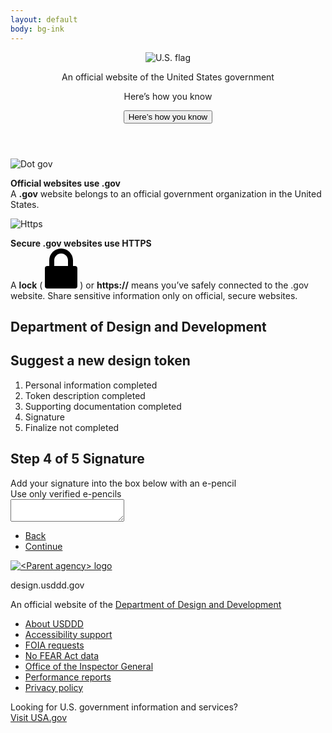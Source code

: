 ```yaml
---
layout: default
body: bg-ink
---
```


<section class="usa-banner" aria-label="Official government website">
  <div class="usa-accordion">
    <header class="usa-banner__header">
      <div class="usa-banner__inner">
        <div class="grid-col-auto">
          <img class="usa-banner__header-flag" src="{{ site.baseurl }}/assets/uswds/img/us_flag_small.png" alt="U.S. flag">
        </div>
        <div class="grid-col-fill tablet:grid-col-auto">
          <p class="usa-banner__header-text">An official website of the United States government</p>
          <p class="usa-banner__header-action" aria-hidden="true">Here’s how you know</p>
        </div>
        <button class="usa-accordion__button usa-banner__button"
          aria-expanded="false" aria-controls="gov-banner">
          <span class="usa-banner__button-text">Here’s how you know</span>
        </button>
      </div>
    </header>
    <div class="usa-banner__content usa-accordion__content" id="gov-banner">
      <div class="grid-row grid-gap-lg">
        <div class="usa-banner__guidance tablet:grid-col-6">
          <img class="usa-banner__icon usa-media-block__img" src="{{ site.baseurl }}/assets/uswds/img/icon-dot-gov.svg" role="img" alt="Dot gov">
          <div class="usa-media-block__body">
            <p>
              <strong>Official websites use .gov</strong>
              <br/>
              A <strong>.gov</strong> website belongs to an official government organization in the United States.
            </p>
          </div>
        </div>
        <div class="usa-banner__guidance tablet:grid-col-6">
          <img class="usa-banner__icon usa-media-block__img" src="{{ site.baseurl }}/assets/uswds/img/icon-https.svg" role="img" alt="Https">
          <div class="usa-media-block__body">
            <p>
              <strong>Secure .gov websites use HTTPS</strong>
              <br/>
              A <strong>lock</strong> (
<span class="icon-lock"><svg xmlns="http://www.w3.org/2000/svg" width="52" height="64" viewBox="0 0 52 64" class="usa-banner__lock-image" role="img" aria-labelledby="banner-lock-title banner-lock-description"><title id="banner-lock-title">Lock</title><desc id="banner-lock-description">A locked padlock</desc><path fill="#000000" fill-rule="evenodd" d="M26 0c10.493 0 19 8.507 19 19v9h3a4 4 0 0 1 4 4v28a4 4 0 0 1-4 4H4a4 4 0 0 1-4-4V32a4 4 0 0 1 4-4h3v-9C7 8.507 15.507 0 26 0zm0 8c-5.979 0-10.843 4.77-10.996 10.712L15 19v9h22v-9c0-6.075-4.925-11-11-11z"/></svg></span>
) or <strong>https://</strong> means you’ve safely connected to the .gov website. Share sensitive information only on official, secure websites.
            </p>
          </div>
        </div>
      </div>
    </div>
  </div>
</section>

<section class="grid-container padding-bottom-6">
  <div class="headers">
    <h1 class="text-white margin-bottom-0">Department of Design and Development</h1>
    <h2 class="text-white text-light font-sans-xl margin-top-0 text-secondary-light">Suggest a new design token</h2>
  </div>

  <div class="usa-step-indicator usa-step-indicator--counters" aria-label="progress">
    <ol class="usa-step-indicator__segments">
      <li class="usa-step-indicator__segment usa-step-indicator__segment--complete">
        <span class="usa-step-indicator__segment-label">Personal information <span class="usa-sr-only">completed</span></span>
      </li>
      <li class="usa-step-indicator__segment usa-step-indicator__segment--complete">
        <span class="usa-step-indicator__segment-label">Token description <span class="usa-sr-only">completed</span></span>
      </li>
      <li class="usa-step-indicator__segment usa-step-indicator__segment--complete" aria-current="true">
        <span class="usa-step-indicator__segment-label">Supporting documentation <span class="usa-sr-only">completed</span></span>
      </li>
      <li class="usa-step-indicator__segment usa-step-indicator__segment--current">
        <span class="usa-step-indicator__segment-label">Signature</span>
      </li>
      <li class="usa-step-indicator__segment">
        <span class="usa-step-indicator__segment-label">Finalize <span class="usa-sr-only">not completed</span></span>
      </li>
      <!--
      <li class="usa-step-indicator__segment">
        <span class="usa-step-indicator__segment-label">Review and submit <span class="usa-sr-only">not completed</span></span>
      </li>
      <li class="usa-step-indicator__segment">
        <span class="usa-step-indicator__segment-label">Feedback <span class="usa-sr-only">not completed</span></span>
      </li>
      -->
    </ol>
    <div class="usa-step-indicator__header">
      <h2 class="usa-step-indicator__heading">
        <span class="usa-step-indicator__heading-counter">
          <span class="usa-sr-only">Step</span>
          <span class="usa-step-indicator__current-step">4</span>
          <span class="usa-step-indicator__total-steps">of 5</span>
        </span>
        <span class="usa-step-indicator__heading-text">Signature</span>
      </h2>
    </div>
  </div>

  <div class="padding-x-3 padding-y-5 bg-secondary-lightest radius-lg maxw-tablet">
    <form class="usa-form maxw-none">
      <label class="usa-label margin-top-0" for="input-type-textarea">Add your signature into the box below with an e-pencil</label>
      <div class="usa-hint" id="appointment-time-hint">Use only verified e-pencils</div>
      <textarea class="usa-textarea" id="input-type-textarea" name="input-type-textarea"></textarea>
    </form>
  </div>

  <ul class="usa-button-group margin-top-3">
    <li class="usa-button-group__item">
      <a href="{{ site.baseurl }}/" class="usa-button usa-button--inverse usa-button--outline">Back</a>
    </li>
    <li class="usa-button-group__item">
      <a href="{{ site.baseurl }}" class="usa-button ">Continue</a>
    </li>
  </ul>

</section>

<div class="usa-identifier">
  <section
    class="usa-identifier__section usa-identifier__section--masthead"
    aria-label="Agency identifier">
    <div class="usa-identifier__container"><div class="usa-identifier__logos">
        <a href="javascript:void(0);" class="usa-identifier__logo">
          <img
            class="usa-identifier__logo-img"
            src="{{ site.baseurl }}/assets/uswds/img/circle-gray-20.svg"
            alt="&lt;Parent agency&gt; logo"
            role="img">
        </a></div><div class="usa-identifier__identity" aria-label="Agency description">
        <p class="usa-identifier__identity-domain">design.usddd.gov</p>
        <p class="usa-identifier__identity-disclaimer">An official website of the <a href="javascript:void(0);">Department of Design and Development</a></p>
      </div>
    </div>
  </section>
  <nav class="usa-identifier__section usa-identifier__section--required-links" aria-label="Important links">
    <div class="usa-identifier__container">
      <ul class="usa-identifier__required-links-list">
        <li class="usa-identifier__required-links-item">
          <a href="javascript:void(0);" class="usa-identifier__required-link">About USDDD</a>
        </li>
        <li class="usa-identifier__required-links-item">
          <a href="javascript:void(0);"
            class="usa-identifier__required-link">Accessibility support</a>
        </li>
        <li class="usa-identifier__required-links-item">
          <a href="javascript:void(0);"
            class="usa-identifier__required-link usa-link">FOIA requests</a>
        </li>
        <li class="usa-identifier__required-links-item">
          <a href="javascript:void(0);"
            class="usa-identifier__required-link usa-link">No FEAR Act data</a>
        </li>
        <li class="usa-identifier__required-links-item">
          <a href="javascript:void(0);" class="usa-identifier__required-link usa-link">Office of the Inspector General</a>
        </li>
        <li class="usa-identifier__required-links-item">
          <a href="javascript:void(0);" class="usa-identifier__required-link usa-link">Performance reports</a>
        </li>
        <li class="usa-identifier__required-links-item">
          <a href="javascript:void(0);" class="usa-identifier__required-link usa-link">Privacy policy</a>
        </li>
      </ul>
    </div>
  </nav>
  <section class="usa-identifier__section usa-identifier__section--usagov" aria-label="U.S. government information and services">
    <div class="usa-identifier__container">
      <div class="usa-identifier__usagov-description">Looking for U.S. government information and services?</div>
      <a href="https://www.usa.gov/" class="usa-link">Visit USA.gov</a>
    </div>
  </section>
</div>
